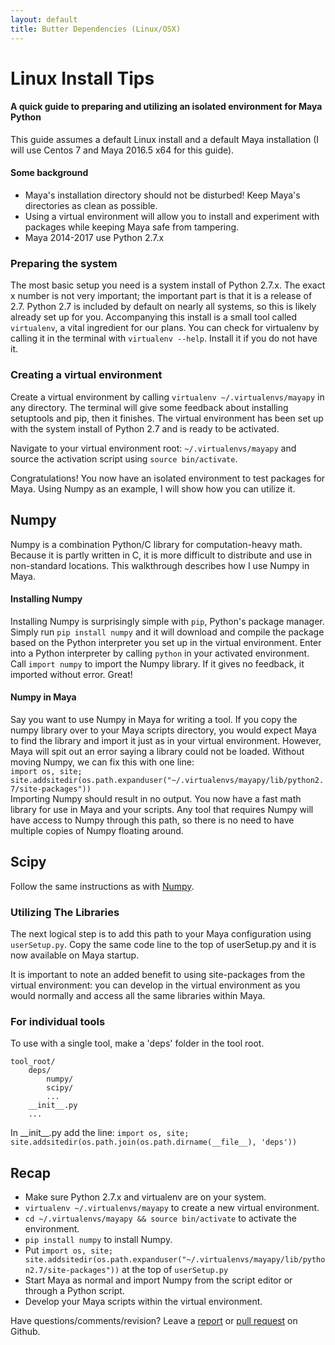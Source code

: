 ```yaml
---
layout: default
title: Butter Dependencies (Linux/OSX)
---
```


# Linux Install Tips
#### A quick guide to preparing and utilizing an isolated environment for Maya Python

This guide assumes a default Linux install and a default Maya installation
(I will use Centos 7 and Maya 2016.5 x64 for this guide).

#### Some background
* Maya's installation directory should not be disturbed! Keep Maya's directories
  as clean as possible.
* Using a virtual environment will allow you to install and experiment with
  packages while keeping Maya safe from tampering.
* Maya 2014-2017 use Python 2.7.x

### Preparing the system
The most basic setup you need is a system install of Python 2.7.x. The exact x
number is not very important; the important part is that it is a release of
2.7. Python 2.7 is included by default on nearly all systems, so this is likely
already set up for you. Accompanying this install is a small tool called
`virtualenv`, a vital ingredient for our plans. You can check for virtualenv
by calling it in the terminal with `virtualenv --help`. Install it if you do
not have it.

### Creating a virtual environment
Create a virtual environment by calling `virtualenv ~/.virtualenvs/mayapy` in
any directory. The terminal will give some feedback about installing setuptools
and pip, then it finishes. The virtual environment has been set up with the
system install of Python 2.7 and is ready to be activated.

Navigate to your virtual environment root: `~/.virtualenvs/mayapy` and source
the activation script using `source bin/activate`.

Congratulations! You now have an isolated environment to test packages for
Maya. Using Numpy as an example, I will show how you can utilize it.

## Numpy
Numpy is a combination Python/C library for computation-heavy math. Because it is
partly written in C, it is more difficult to distribute and use in non-standard
locations. This walkthrough describes how I use Numpy in Maya.

#### Installing Numpy
Installing Numpy is surprisingly simple with `pip`, Python's package manager.
Simply run `pip install numpy` and it will download and compile the package
based on the Python interpreter you set up in the virtual environment. Enter
into a Python interpreter by calling `python` in your activated environment.
Call `import numpy` to import the Numpy library. If it gives no feedback, it
imported without error. Great!

#### Numpy in Maya
Say you want to use Numpy in Maya for writing a tool. If you copy the numpy
library over to your Maya scripts directory, you would expect Maya to find
the library and import it just as in your virtual environment. However, Maya
will spit out an error saying a library could not be loaded. Without moving
Numpy, we can fix this with one line:  
`import os, site; site.addsitedir(os.path.expanduser("~/.virtualenvs/mayapy/lib/python2.7/site-packages"))`  
Importing Numpy should result in no output. You now have a fast math library
for use in Maya and your scripts. Any tool that requires Numpy will have
access to Numpy through this path, so there is no need to have multiple copies
of Numpy floating around.

## Scipy
Follow the same instructions as with [Numpy](README_linux.md#numpy).

### Utilizing The Libraries
The next logical step is to add this path to your Maya configuration using
`userSetup.py`. Copy the same code line to the top of userSetup.py and it
is now available on Maya startup.

It is important to note an added benefit to using site-packages from the
virtual environment: you can develop in the virtual environment as you would
normally and access all the same libraries within Maya.

### For individual tools
To use with a single tool, make a 'deps' folder in the tool root.
```
tool_root/
    deps/
        numpy/
        scipy/
        ...
    __init__.py
    ...
```
In \_\_init\_\_.py add the line:
`import os, site; site.addsitedir(os.path.join(os.path.dirname(__file__), 'deps'))`

## Recap
* Make sure Python 2.7.x and virtualenv are on your system.
* `virtualenv ~/.virtualenvs/mayapy` to create a new virtual environment.
* `cd ~/.virtualenvs/mayapy && source bin/activate` to activate the
  environment.
* `pip install numpy` to install Numpy.
* Put
  `import os, site;
  site.addsitedir(os.path.expanduser("~/.virtualenvs/mayapy/lib/python2.7/site-packages"))`
  at the top of `userSetup.py`
* Start Maya as normal and import Numpy from the script editor or through a Python
  script.
* Develop your Maya scripts within the virtual environment.

Have questions/comments/revision? Leave a
[report](https://github.com/Italic-/ita_tools/issues) or
[pull request](https://github.com/Italic-/ita_tools/pulls) on Github.
